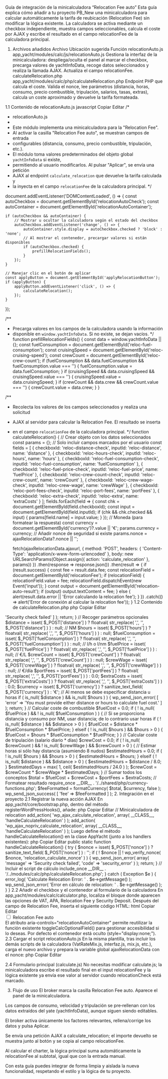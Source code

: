 Guía de integración de la minicalculadora “Relocation Fee auto”
Esta guía explica cómo añadir a tu proyecto PB_New una minicalculadora para calcular automáticamente la tarifa de reubicación (Relocation Fee) sin modificar la lógica existente. La calculadora se activa mediante un checkbox independiente, muestra campos seleccionables, calcula el coste por AJAX y escribe el resultado en el campo relocationFee de la calculadora principal.

1. Archivos añadidos
Archivo	Ubicación sugerida	Función
relocationAuto.js	app_yacht/modules/calc/js/relocationAuto.js	Gestiona la interfaz de la minicalculadora: despliega/oculta el panel al marcar el checkbox, precarga valores de yachtInfoData, recoge datos seleccionados y realiza la llamada AJAX. Actualiza el campo relocationFee.
calculateRelocation.php	app_yacht/modules/calc/php/calculateRelocation.php	Endpoint PHP que calcula el coste. Valida el nonce, lee parámetros (distancia, horas, consumo, precio combustible, tripulación, salarios, tasas, extras), calcula un coste aproximado y devuelve la tarifa formateada.

1.1 Contenido de relocationAuto.js
javascript
Copiar
Editar
/*
 * relocationAuto.js
 *
 * Este módulo implementa una minicalculadora para la "Relocation Fee".
 * Al activar la casilla "Relocation Fee auto", se muestran campos de entrada
 * configurables (distancia, consumo, precio combustible, tripulación, etc.).
 * El módulo toma valores predeterminados del objeto global `yachtInfoData` si existe,
 * permitiendo al usuario modificarlos. Al pulsar "Aplicar", se envía una petición
 * AJAX al endpoint `calculate_relocation` que devuelve la tarifa calculada y
 * la inyecta en el campo `relocationFee` de la calculadora principal.
 */

document.addEventListener('DOMContentLoaded', () => {
    const autoCheckbox = document.getElementById('relocationAutoCheck');
    const autoContainer = document.getElementById('relocationAutoContainer');

    if (autoCheckbox && autoContainer) {
        // Mostrar u ocultar la calculadora según el estado del checkbox
        autoCheckbox.addEventListener('change', () => {
            autoContainer.style.display = autoCheckbox.checked ? 'block' : 'none';
            // Al mostrar el contenedor, precargar valores si están disponibles
            if (autoCheckbox.checked) {
                prefillRelocationFields();
            }
        });
    }

    // Manejar clic en el botón de aplicar
    const applyButton = document.getElementById('applyRelocationButton');
    if (applyButton) {
        applyButton.addEventListener('click', () => {
            calculateRelocation();
        });
    }
});

/**
 * Precarga valores en los campos de la calculadora usando la información
 * disponible en `window.yachtInfoData`. Si no existe, se dejan vacíos.
 */
function prefillRelocationFields() {
    const data = window.yachtInfoData || {};
    const fuelConsumption = document.getElementById('reloc-fuel-consumption');
    const cruisingSpeed   = document.getElementById('reloc-cruising-speed');
    const crewCount       = document.getElementById('reloc-crew-count');
    if (fuelConsumption && data.fuelConsumption && fuelConsumption.value === '') {
        fuelConsumption.value = data.fuelConsumption;
    }
    if (cruisingSpeed && data.cruisingSpeed && cruisingSpeed.value === '') {
        cruisingSpeed.value = data.cruisingSpeed;
    }
    if (crewCount && data.crew && crewCount.value === '') {
        crewCount.value = data.crew;
    }
}

/**
 * Recolecta los valores de los campos seleccionados y realiza una solicitud
 * AJAX al servidor para calcular la Relocation Fee. El resultado se inserta
 * en el campo `relocationFee` de la calculadora principal.
 */
function calculateRelocation() {
    // Crear objeto con los datos seleccionados
    const params = {};
    // Solo incluir campos marcados por el usuario
    const fields = [
        { checkboxId: 'reloc-distance-check', inputId: 'reloc-distance', name: 'distance' },
        { checkboxId: 'reloc-hours-check',    inputId: 'reloc-hours',    name: 'hours' },
        { checkboxId: 'reloc-fuel-consumption-check', inputId: 'reloc-fuel-consumption', name: 'fuelConsumption' },
        { checkboxId: 'reloc-fuel-price-check', inputId: 'reloc-fuel-price', name: 'fuelPrice' },
        { checkboxId: 'reloc-crew-count-check', inputId: 'reloc-crew-count', name: 'crewCount' },
        { checkboxId: 'reloc-crew-wage-check', inputId: 'reloc-crew-wage', name: 'crewWage' },
        { checkboxId: 'reloc-port-fees-check', inputId: 'reloc-port-fees', name: 'portFees' },
        { checkboxId: 'reloc-extra-check', inputId: 'reloc-extra', name: 'extraCosts' }
    ];
    fields.forEach(field => {
        const chk = document.getElementById(field.checkboxId);
        const input = document.getElementById(field.inputId);
        if (chk && chk.checked && input) {
            params[field.name] = input.value;
        }
    });
    // Moneda (para formatear la respuesta)
    const currency = document.getElementById('currency')?.value || '€';
    params.currency = currency;
    // Añadir nonce de seguridad si existe
    params.nonce = ajaxRelocationData?.nonce || '';

    fetch(ajaxRelocationData.ajaxurl, {
        method: 'POST',
        headers: { 'Content-Type': 'application/x-www-form-urlencoded' },
        body: new URLSearchParams(Object.assign({ action: 'calculate_relocation' }, params))
    })
    .then(response => response.json())
    .then(result => {
        if (result.success) {
            const fee = result.data.fee;
            const relocationField = document.getElementById('relocationFee');
            if (relocationField) {
                relocationField.value = fee;
                relocationField.dispatchEvent(new Event('input'));
            }
            const output = document.getElementById('relocation-auto-result');
            if (output) output.textContent = fee;
        } else {
            alert(result.data.error || 'Error calculando la relocation fee');
        }
    })
    .catch(() => alert('Error de conexión al calcular la relocation fee'));
}
1.2 Contenido de calculateRelocation.php
php
Copiar
Editar
<?php
/**
 * calculateRelocation.php
 *
 * Endpoint de WordPress para calcular automáticamente la "Relocation Fee".
 * Este script lee parámetros enviados por POST (distancia, horas, consumo,
 * precio del combustible, tripulación, salarios, tasas de puerto y gastos extra),
 * calcula un coste aproximado y devuelve la tarifa formateada según la moneda.
 *
 * Para su correcto funcionamiento, debes registrar el manejador de la acción
 * `calculate_relocation` en tu archivo bootstrap.
 */

// Comprobar nonce de seguridad
if ( ! isset( $_POST['nonce'] ) || ! wp_verify_nonce( $_POST['nonce'], 'relocation_calculate_nonce' ) ) {
    wp_send_json_error( [ 'error' => 'Security check failed' ] );
    return;
}

// Recoger parámetros opcionales
$distance        = isset( $_POST['distance'] ) ? floatval( str_replace( ',', '', $_POST['distance'] ) ) : null; // NM
$hours           = isset( $_POST['hours'] ) ? floatval( str_replace( ',', '', $_POST['hours'] ) ) : null;
$fuelConsumption = isset( $_POST['fuelConsumption'] ) ? floatval( str_replace( ',', '', $_POST['fuelConsumption'] ) ) : null; // l/h o l/nm
$fuelPrice       = isset( $_POST['fuelPrice'] ) ? floatval( str_replace( ',', '', $_POST['fuelPrice'] ) ) : null; // €/L
$crewCount       = isset( $_POST['crewCount'] ) ? floatval( str_replace( ',', '', $_POST['crewCount'] ) ) : null;
$crewWage        = isset( $_POST['crewWage'] ) ? floatval( str_replace( ',', '', $_POST['crewWage'] ) ) : null; // €/día
$portFees        = isset( $_POST['portFees'] ) ? floatval( str_replace( ',', '', $_POST['portFees'] ) ) : 0.0;
$extraCosts      = isset( $_POST['extraCosts'] ) ? floatval( str_replace( ',', '', $_POST['extraCosts'] ) ) : 0.0;
$currency        = isset( $_POST['currency'] ) ? sanitize_text_field( $_POST['currency'] ) : '€';

// Al menos se debe especificar distancia u horas
if ( is_null( $distance ) && is_null( $hours ) ) {
    wp_send_json_error( [ 'error' => 'You must provide either distance or hours to calculate fuel cost.' ] );
    return;
}

// Calcular coste de combustible
$fuelCost = 0.0;
if ( ! is_null( $fuelPrice ) && ! is_null( $fuelConsumption ) ) {
    // Si se proporciona distancia y consumo por NM, usar distancia; de lo contrario usar horas
    if ( ! is_null( $distance ) && $distance > 0 ) {
        $fuelCost = $distance * $fuelConsumption * $fuelPrice;
    } elseif ( ! is_null( $hours ) && $hours > 0 ) {
        $fuelCost = $hours * $fuelConsumption * $fuelPrice;
    }
}

// Calcular coste de tripulación (salario diario * días)
$crewCost = 0.0;
if ( ! is_null( $crewCount ) && ! is_null( $crewWage ) && $crewCount > 0 ) {
    // Estimar horas si sólo hay distancia (asumiendo 8 nudos)
    $estimatedHours = 0.0;
    if ( ! is_null( $hours ) && $hours > 0 ) {
        $estimatedHours = $hours;
    } elseif ( ! is_null( $distance ) && $distance > 0 ) {
        $estimatedHours = $distance / 8.0;
    }
    $estimatedDays = max( 1, ceil( $estimatedHours / 24.0 ) );
    $crewCost      = $crewCount * $crewWage * $estimatedDays;
}

// Sumar todos los conceptos
$total = $fuelCost + $crewCost + $portFees + $extraCosts;

// Formatear resultado
require_once __DIR__ . '/../shared/php/currency-functions.php';
$feeFormatted = formatCurrency( $total, $currency, false );

wp_send_json_success( [ 'fee' => $feeFormatted ] );
2. Integración en el proyecto
2.1 Registrar la nueva acción AJAX
En app_yacht/core/bootstrap.php, dentro del método registerWordPressHooks(), añade:

php
Copiar
Editar
// Minicalculadora de relocation
add_action( 'wp_ajax_calculate_relocation', array( __CLASS__, 'handleCalculateRelocation' ) );
add_action( 'wp_ajax_nopriv_calculate_relocation', array( __CLASS__, 'handleCalculateRelocation' ) );
Luego define el método handleCalculateRelocation() en la clase AppYacht (junto a los handlers existentes):

php
Copiar
Editar
public static function handleCalculateRelocation() {
    try {
        $nonce = isset( $_POST['nonce'] ) ? sanitize_text_field( $_POST['nonce'] ) : '';
        if ( ! $nonce || ! wp_verify_nonce( $nonce, 'relocation_calculate_nonce' ) ) {
            wp_send_json_error( array( 'message' => 'Security check failed', 'code' => 'security_error' ) );
            return;
        }
        // Incluir el script de cálculo
        include_once __DIR__ . '/../modules/calc/php/calculateRelocation.php';
    } catch ( Exception $e ) {
        error_log( 'Calculate Relocation Error: ' . $e->getMessage() );
        wp_send_json_error( 'Error en cálculo de relocation: ' . $e->getMessage() );
    }
}
2.2 Añadir el checkbox y el contenedor al formulario de la calculadora
En app_yacht/modules/calc/calculator.php, localiza el bloque donde aparecen las opciones de VAT, APA, Relocation Fee y Security Deposit. Después del campo de Relocation Fee, inserta el siguiente código HTML:

html
Copiar
Editar
<!-- Activador de la minicalculadora -->
<div class="form-check form-switch mt-2">
    <input id="relocationAutoCheck" type="checkbox" class="form-check-input" aria-controls="relocationAutoContainer">
    <label class="form-check-label" for="relocationAutoCheck">Relocation Fee auto</label>
</div>

<!-- Contenedor de la minicalculadora (oculto por defecto) -->
<div id="relocationAutoContainer" class="mt-3" style="display:none;">
    <p class="fw-bold mb-2">Calculadora de relocation</p>
    <div class="row">
        <div class="col-4">
            <input id="reloc-distance-check" type="checkbox"> Distancia (NM)
            <input id="reloc-distance" type="number" class="form-control mt-1" placeholder="Distancia" />
        </div>
        <div class="col-4">
            <input id="reloc-hours-check" type="checkbox"> Horas
            <input id="reloc-hours" type="number" class="form-control mt-1" placeholder="Horas" />
        </div>
        <div class="col-4">
            <input id="reloc-fuel-consumption-check" type="checkbox"> Consumo (l/h o l/nm)
            <input id="reloc-fuel-consumption" type="number" class="form-control mt-1" placeholder="Consumo" />
        </div>
        <div class="col-4">
            <input id="reloc-fuel-price-check" type="checkbox"> Precio combustible
            <input id="reloc-fuel-price" type="number" step="0.01" class="form-control mt-1" placeholder="€/L" />
        </div>
        <div class="col-4">
            <input id="reloc-crew-count-check" type="checkbox"> Tripulación
            <input id="reloc-crew-count" type="number" class="form-control mt-1" placeholder="N.º tripulantes" />
        </div>
        <div class="col-4">
            <input id="reloc-crew-wage-check" type="checkbox"> Salario diario
            <input id="reloc-crew-wage" type="number" step="0.01" class="form-control mt-1" placeholder="€/día" />
        </div>
        <div class="col-4">
            <input id="reloc-port-fees-check" type="checkbox"> Tasas portuarias
            <input id="reloc-port-fees" type="number" step="0.01" class="form-control mt-1" placeholder="€" />
        </div>
        <div class="col-4">
            <input id="reloc-extra-check" type="checkbox"> Otros gastos
            <input id="reloc-extra" type="number" step="0.01" class="form-control mt-1" placeholder="€" />
        </div>
    </div>
    <div class="mt-2">
        <button id="applyRelocationButton" type="button" class="btn btn-secondary">Aplicar</button>
        <span id="relocation-auto-result" class="ms-3 fw-bold"></span>
    </div>
</div>
El atributo aria-controls="relocationAutoContainer" permite reutilizar la función existente toggleCalcOptionalField() para gestionar accesibilidad si lo deseas. Por defecto el contenedor está oculto (style="display:none;").

2.3 Cargar el script relocationAuto.js
En la misma plantilla, tras incluir los demás scripts de la calculadora (VatRateMix.js, interfaz.js, mix.js, etc.), carga el nuevo archivo y prepara la variable global ajaxRelocationData con el nonce:

php
Copiar
Editar
<script src="<?= get_template_directory_uri(); ?>/app_yacht/modules/calc/js/relocationAuto.js"></script>
<script>
window.ajaxRelocationData = {
    ajaxurl: ajaxCalculatorData.ajaxurl,
    nonce: wp_create_nonce( 'relocation_calculate_nonce' )
};
</script>
2.4 Formulario principal (calculate.js)
No necesitas modificar calculate.js; la minicalculadora escribe el resultado final en el input relocationFee y la lógica existente ya envía ese valor al servidor cuando relocationCheck está marcado.

3. Flujo de uso
El broker marca la casilla Relocation Fee auto. Aparece el panel de la minicalculadora.

Los campos de consumo, velocidad y tripulación se pre‑rellenan con los datos extraídos del yate (yachtInfoData), aunque siguen siendo editables.

El broker activa únicamente los factores relevantes, rellena/corrige los datos y pulsa Aplicar.

Se envía una petición AJAX a calculate_relocation; el importe devuelto se muestra junto al botón y se copia al campo relocationFee.

Al calcular el charter, la lógica principal suma automáticamente la relocationFee al subtotal, igual que con la entrada manual.

Con esta guía puedes integrar de forma limpia y aislada la nueva funcionalidad, respetando el estilo y la lógica de tu proyecto.